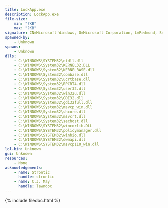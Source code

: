 ```yaml
---
title: LockApp.exe
description: LockApp.exe
file-size:
    min: "?KB"
    max: "?KB"
signature: CN=Microsoft Windows, O=Microsoft Corporation, L=Redmond, S=Washington, C=US
spawned-by:
    - Unknown
spawns:
    - Unknown
dlls:
    - C:\WINDOWS\SYSTEM32\ntdll.dll
    - C:\WINDOWS\System32\KERNEL32.DLL
    - C:\WINDOWS\System32\KERNELBASE.dll
    - C:\WINDOWS\System32\combase.dll
    - C:\WINDOWS\System32\ucrtbase.dll
    - C:\WINDOWS\System32\RPCRT4.dll
    - C:\WINDOWS\System32\user32.dll
    - C:\WINDOWS\System32\win32u.dll
    - C:\WINDOWS\System32\GDI32.dll
    - C:\WINDOWS\System32\gdi32full.dll
    - C:\WINDOWS\System32\msvcp_win.dll
    - C:\WINDOWS\System32\shcore.dll
    - C:\WINDOWS\System32\msvcrt.dll
    - C:\WINDOWS\System32\sechost.dll
    - C:\WINDOWS\SYSTEM32\wincorlib.DLL
    - C:\WINDOWS\SYSTEM32\policymanager.dll
    - C:\WINDOWS\SYSTEM32\winbio.dll
    - C:\WINDOWS\SYSTEM32\dwmapi.dll
    - C:\WINDOWS\SYSTEM32\msvcp110_win.dll
lol-bin: Unknown
gui: Unknown
resources:
    - None
acknowledgements:
    - name: Strontic
      handle: strontic
    - name: C.J. May
      handle: lawndoc
---
```


{% include filedoc.html %}
